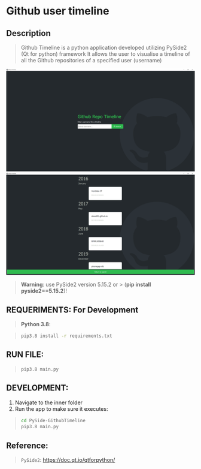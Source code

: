 # Github user timeline


## Description

> Github Timeline is a python application developed utilizing PySide2 (Qt for python) framework 
> It allows the user to visualise a timeline of all the Github repositories of a specified user (username)

![Serch View](/img/SearchView.png) ![Details View](/img/DetailsView.png)

> **Warning**: use PySide2 version 5.15.2 or > (**pip install pyside2==5.15.2**)!


## REQUERIMENTS: For Development
> **Python 3.8**:

> ```sh
> pip3.8 install -r requirements.txt
> ```


## RUN FILE:
> ```sh
> pip3.8 main.py
> ```

## DEVELOPMENT:

1. Navigate to the inner folder
2. Run the app to make sure it executes:

> ```sh
> cd PySide-GithubTimeline
> pip3.8 main.py
> ```


## Reference:
> `PySide2`: https://doc.qt.io/qtforpython/

